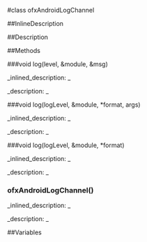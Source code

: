 #class ofxAndroidLogChannel


<!--
_visible: False_
_advanced: False_
_istemplated: False_
-->

##InlineDescription






##Description





##Methods



###void log(level, &module, &msg)

<!--
_syntax: log(level, &module, &msg)_
_name: log_
_returns: void_
_returns_description: _
_parameters: ofLogLevel level, const string &module, const string &msg_
_access: public_
_version_started: 007_
_version_deprecated: _
_summary: _
_constant: False_
_static: False_
_visible: True_
_advanced: False_
-->

_inlined_description: _







_description: _







<!----------------------------------------------------------------------------->

###void log(logLevel, &module, *format, args)

<!--
_syntax: log(logLevel, &module, *format, args)_
_name: log_
_returns: void_
_returns_description: _
_parameters: ofLogLevel logLevel, const string &module, const char *format, va_list args_
_access: public_
_version_started: 007_
_version_deprecated: _
_summary: _
_constant: False_
_static: False_
_visible: True_
_advanced: False_
-->

_inlined_description: _







_description: _







<!----------------------------------------------------------------------------->

###void log(logLevel, &module, *format)

<!--
_syntax: log(logLevel, &module, *format)_
_name: log_
_returns: void_
_returns_description: _
_parameters: ofLogLevel logLevel, const string &module, const char *format_
_access: public_
_version_started: 007_
_version_deprecated: _
_summary: _
_constant: False_
_static: False_
_visible: True_
_advanced: False_
-->

_inlined_description: _







_description: _







<!----------------------------------------------------------------------------->

### ofxAndroidLogChannel()

<!--
_syntax: ofxAndroidLogChannel()_
_name: ofxAndroidLogChannel_
_returns: _
_returns_description: _
_parameters: _
_access: public_
_version_started: 007_
_version_deprecated: _
_summary: _
_constant: False_
_static: False_
_visible: True_
_advanced: False_
-->

_inlined_description: _







_description: _







<!----------------------------------------------------------------------------->

##Variables



